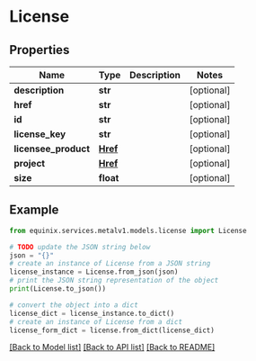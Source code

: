 # License


## Properties

Name | Type | Description | Notes
------------ | ------------- | ------------- | -------------
**description** | **str** |  | [optional] 
**href** | **str** |  | [optional] 
**id** | **str** |  | [optional] 
**license_key** | **str** |  | [optional] 
**licensee_product** | [**Href**](Href.md) |  | [optional] 
**project** | [**Href**](Href.md) |  | [optional] 
**size** | **float** |  | [optional] 

## Example

```python
from equinix.services.metalv1.models.license import License

# TODO update the JSON string below
json = "{}"
# create an instance of License from a JSON string
license_instance = License.from_json(json)
# print the JSON string representation of the object
print(License.to_json())

# convert the object into a dict
license_dict = license_instance.to_dict()
# create an instance of License from a dict
license_form_dict = license.from_dict(license_dict)
```
[[Back to Model list]](../README.md#documentation-for-models) [[Back to API list]](../README.md#documentation-for-api-endpoints) [[Back to README]](../README.md)


